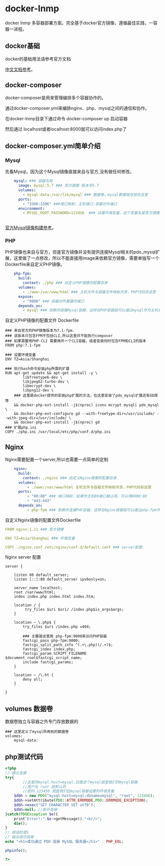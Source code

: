 # docker-lnmp
docker lnmp 多容器部署方案。完全基于docker官方镜像，遵循最佳实践，一容器一进程。

## docker基础
docker的基础用法请参考官方文档

[中文文档参考](https://github.com/yeasy/docker_practice/blob/master/SUMMARY.md)。

## docker-composer

docker-composer是用来管理编排多个容器协作的。

通过docker-composer.yml来编排nginx、php、mysql之间的通信和协作。

在docker-lnmp目录下通过命令 docker-composer up 启动容器

然后通过 localhost或者localhost:8000就可以访问index.php了

## docker-composer.yml简单介绍

### Mysql

先看Mysql，因为这个Mysql镜像直接来自与官方,没有做任何修改。

```yml
    mysql: ### 容器名称
      image: mysql:5.7 ### 官方镜像 版本号5.7
      volumes:
        - mysql-data:/var/lib/mysql ### 数据卷，mysql数据就存放在这里
      ports:
        - "3306:3306" ###端口映射，主机端口:容器对外端口
      environment:
        - MYSQL_ROOT_PASSWORD=123456  ### 设置环境变量，这个变量名是官方镜像定义的。
    
```
[官方Mysql镜像构建参考](https://github.com/dockerfile/mysql)。

### PHP

PHP镜像也来自与官方，但是官方镜像并没有提供连接Mysql相关的pdo_mysql扩展，这里做了一点修改，所以不能直接用image来依赖官方镜像，需要单独写一个Dockerfile来自定义PHP镜像。

```yml
    php-fpm:
      build:
        context: ./php ### 自定义PHP镜像的配置目录
      volumes:
        - ./www:/var/www/html ### 主机文件与容器文件映射共享，PHP代码存这里
      expose:
        - "9000" ### 容器对外暴露的端口
      depends_on:
        - mysql ### 依赖并链接Mysql容器，这样在PHP容器就可以通过mysql作为主机名来访问Mysql容器了
```

自定义PHP镜像的配置文件 Dockerfile

```
### 来自官方的PHP镜像版本为7.1-fpm.
### 该版本只包含FPM不包括CLI,所以这里并不能执行composer
### 如果需要用PHP-CLI 需要再开一个CLI容器，或者安装同时包含FPM和CLI的版本
FROM php:7.1-fpm 

### 设置环境变量
ENV TZ=Asia/Shanghai

### 执行bash命令安装php所需的扩展
RUN apt-get update && apt-get install -y \
        libfreetype6-dev \
        libjpeg62-turbo-dev \
        libmcrypt-dev \
        libpng12-dev \
    ### 这里是docker提供的安装php扩展的方法，在这里安装了pdo_mysql扩展还有GD库等
    && docker-php-ext-install -j$(nproc) iconv mcrypt mysqli pdo_mysql \
    && docker-php-ext-configure gd --with-freetype-dir=/usr/include/ --with-jpeg-dir=/usr/include/ \
    && docker-php-ext-install -j$(nproc) gd
### 扩展php.ini
COPY ./php.ini /usr/local/etc/php/conf.d/php.ini
```

## Nginx

Nginx需要配置一个server,所以也需要一点简单的定制

```yml
    nginx:
      build:
        context: ./nginx ### 自定义Nginx镜像的配置目录
      volumes:
          - ./www:/var/www/html 主机文件与容器文件映射共享，PHP代码存这里
      ports:
          - "80:80" ### 端口映射，如果你主机80端口被占用，可以用8000:80
          - "443:443"
      depends_on:
          - php-fpm ### 依赖并连接PHP容器，这样在Nginx容器就可以通过php-fpm作为主机名来访问PHP容器了
```

自定义Nginx镜像的配置文件Dockerfile

```yml
FROM nginx:1.11 ### 官方镜像

ENV TZ=Asia/Shanghai ### 环境变量

COPY ./nginx.conf /etc/nginx/conf.d/default.conf ### server配置
```

Nginx server 配置

```
server {

    listen 80 default_server;
    listen [::]:80 default_server ipv6only=on;

    server_name localhost;
    root /var/www/html;
    index index.php index.html index.htm;

    location / {
         try_files $uri $uri/ /index.php$is_args$args;
    }

    location ~ \.php$ {
        try_files $uri /index.php =404;
        
        ### 主要是这里用 php-fpm:9000来访问PHP容器
        fastcgi_pass php-fpm:9000;
        fastcgi_split_path_info ^(.+\.php)(/.+)$;
        fastcgi_index index.php;
        fastcgi_param SCRIPT_FILENAME $document_root$fastcgi_script_name;
        include fastcgi_params;
    }

    location ~ /\.ht {
        deny all;
    }

}
```

## volumes 数据卷

数据卷独立与容器之外专门存放数据的

```
### 这里定义了mysql所用到的数据卷
volumes:
    mysql-data:
```

## php测试代码

```php
<?php
// 建立连接
try{
        //这里的mysql:host=mysql,后面这个mysql就是我们的mysql容器
        //用户名 root 是默认的
        //密码 123456 就是我们在mysql容器设置的环境变量
	$dbh = new PDO("mysql:host=mysql;dbname=mysql", "root", 123456);
	$dbh->setAttribute(PDO::ATTR_ERRMODE,PDO::ERRMODE_EXCEPTION);
	$dbh->exec("SET CHARACTER SET utf8");
	$dbh=null; //断开连接	
}catch(PDOException $e){
	print"Error!:".$e->getMessage()."<br/>";
	die();
}
// 错误检查S
// 输出成功连接
echo "<h1>成功通过 PDO 连接 MySQL 服务器</h1>" . PHP_EOL;

phpinfo();

?>
```
